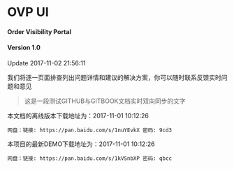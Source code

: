 # OVP UI

#### Order Visibility Portal

#### Version 1.0

Update 2017-11-02 21:56:11

我们将逐一页面排查列出问题详情和建议的解决方案，你可以随时联系反馈实时问题和意见

> 这是一段测试GITHUB与GITBOOK文档实时双向同步的文字

本文档的离线版本下载地址为：2017-11-01 10:12:26

```
网盘：链接: https://pan.baidu.com/s/1nuYEvkX 密码: 9cd3
```

本项目的最新DEMO下载地址为：2017-11-01 10:12:26

```
网盘：链接: https://pan.baidu.com/s/1kVSnbXP 密码: qbcc
```




